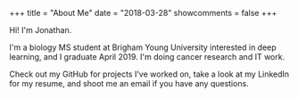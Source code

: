 +++
title = "About Me"
date = "2018-03-28"
showcomments = false
+++

Hi! I'm Jonathan.

I'm a biology MS student at Brigham Young University interested in deep learning, and I graduate April 2019. I'm doing cancer research and IT work.

Check out my GitHub for projects I've worked on, take a look at my LinkedIn for my resume, and shoot me an email if you have any questions.